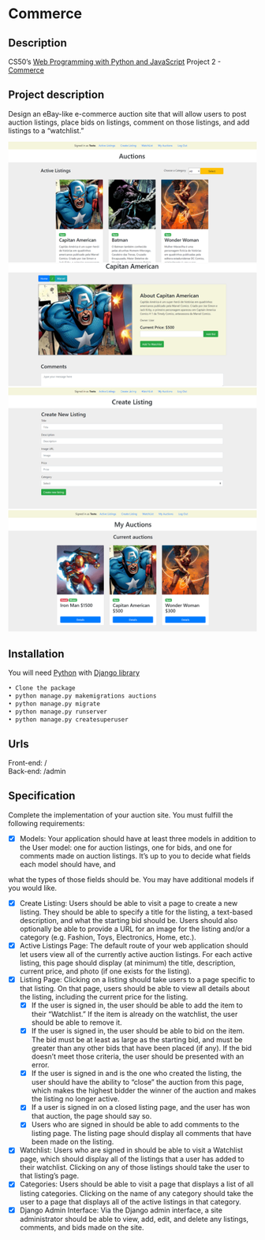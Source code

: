 # Commerce
## Description
CS50’s [Web Programming with Python and JavaScript](https://cs50.harvard.edu/web/2020/) Project 2 - [Commerce](https://cs50.harvard.edu/web/2020/projects/2/commerce)

## Project description
Design an eBay-like e-commerce auction site that will allow users to post auction listings, place bids on listings, comment on those listings, and add listings to a “watchlist.”

![Home](https://github.com/carlosjosedesign/CS50-commerce/blob/main/prints/home.png?raw=true)
![Listing](https://github.com/carlosjosedesign/CS50-commerce/blob/main/prints/listing.png?raw=true)
![Create](https://github.com/carlosjosedesign/CS50-commerce/blob/main/prints/create.png?raw=true)
![Auctions](https://github.com/carlosjosedesign/CS50-commerce/blob/main/prints/auctions.png?raw=true)


## Installation
You will need [Python](https://www.python.org/) with [Django library](https://www.djangoproject.com/)  
```
• Clone the package  
• python manage.py makemigrations auctions  
• python manage.py migrate  
• python manage.py runserver  
• python manage.py createsuperuser
```

## Urls
Front-end: /  
Back-end: /admin

## Specification
Complete the implementation of your auction site. You must fulfill the following requirements:
- [X] Models: Your application should have at least three models in addition to the User model: one for auction listings, one for bids, and one for comments made on auction listings. It’s up to you to decide what fields each model should have, and 

what the types of those fields should be. You may have additional models if you would like.
- [X] Create Listing: Users should be able to visit a page to create a new listing. They should be able to specify a title for the listing, a text-based description, and what the starting bid should be. Users should also optionally be able to provide a URL for an image for the listing and/or a category (e.g. Fashion, Toys, Electronics, Home, etc.).
- [X] Active Listings Page: The default route of your web application should let users view all of the currently active auction listings. For each active listing, this page should display (at minimum) the title, description, current price, and photo (if one exists for the listing).
- [X] Listing Page: Clicking on a listing should take users to a page specific to that listing. On that page, users should be able to view all details about the listing, including the current price for the listing.
  - [X] If the user is signed in, the user should be able to add the item to their “Watchlist.” If the item is already on the watchlist, the user should be able to remove it.
  - [X] If the user is signed in, the user should be able to bid on the item. The bid must be at least as large as the starting bid, and must be greater than any other bids that have been placed (if any). If the bid doesn’t meet those criteria, the user should be presented with an error.
  - [X] If the user is signed in and is the one who created the listing, the user should have the ability to “close” the auction from this page, which makes the highest bidder the winner of the auction and makes the listing no longer active.
  - [X] If a user is signed in on a closed listing page, and the user has won that auction, the page should say so.
  - [X] Users who are signed in should be able to add comments to the listing page. The listing page should display all comments that have been made on the listing.
- [X] Watchlist: Users who are signed in should be able to visit a Watchlist page, which should display all of the listings that a user has added to their watchlist. Clicking on any of those listings should take the user to that listing’s page.
- [X] Categories: Users should be able to visit a page that displays a list of all listing categories. Clicking on the name of any category should take the user to a page that displays all of the active listings in that category.
- [X] Django Admin Interface: Via the Django admin interface, a site administrator should be able to view, add, edit, and delete any listings, comments, and bids made on the site.
